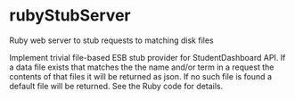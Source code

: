 # rubyStubServer
Ruby web server to stub requests to matching disk files

Implement trivial file-based ESB stub provider for StudentDashboard API.   If a data file exists that matches the
the name and/or term in a request the contents of that files it will be returned as json.  If no such file
is found a default file will be returned.   See the Ruby code for details.

